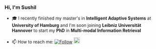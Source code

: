 ### Hi, I'm Sushil

- :mortar_board: I recently finished my master's in **Intelligent Adaptive Systems** at **University of Hamburg** and I'm soon joining **Leibniz Universität Hannover** to start my **PhD** in **Multi-modal Information Retrieval**

- 📫 How to reach me: [![Follow](https://img.shields.io/twitter/follow/sushilawale?style=social)](https://twitter.com/intent/follow?screen_name=sushilawale)    <a href="https://www.linkedin.com/in/sushilawale/"><img src=https://content.linkedin.com/content/dam/me/business/en-us/amp/brand-site/v2/bg/LI-Bug.svg.original.svg height="20px"/><a/>

